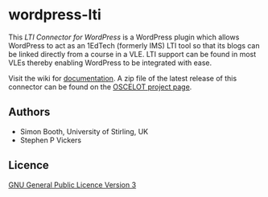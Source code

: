 # wordpress-lti

This *LTI Connector for WordPress* is a WordPress plugin which allows WordPress to act as an 1EdTech (formerly IMS) LTI tool so that its blogs can be linked directly from a course in a VLE. LTI support can be found in most VLEs thereby enabling WordPress to be integrated with ease.

Visit the wiki for [documentation](https://github.com/celtic-project/wordpress-lti/wiki).  A zip file of the latest release of this connector can be found on the [OSCELOT project page](https://github.com/OSCELOT/wordpress-lti).

## Authors

* Simon Booth, University of Stirling, UK
* Stephen P Vickers

## Licence

[GNU General Public Licence Version 3](https://www.gnu.org/licenses/gpl-3.0.html)
